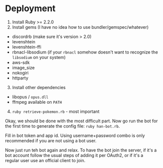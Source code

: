 # Deployment

1. Install Ruby >= 2.2.0
2. Install gems (I have no idea how to use bundler/gemspec/whatever)
  - discordrb (make sure it's version > 2.0)
  - levenshtein
  - levenshtein-ffi
  - rbnacl-libsodium (if your `rbnacl` somehow doesn't want to recognize the `libsodium` on your system)
  - aws-sdk
  - image_size
  - nokogiri
  - httparty
3. Install other dependencies
  - libopus / `opus.dll`
  - ffmpeg available on `PATH`
4. `ruby retrieve-pokemon.rb` - most important

Okay, we should be done with the most difficult part. Now go run the bot for the first time to generate the config file: `ruby han-bot.rb`.

Fill in bot token and app id. Using username+password combo is only recommended if you are not using a bot user.

Now just run teh bot again and relax. To have the bot join the server, if it's a bot account follow the usual steps of adding it per OAuth2, or if it's a regular user use an official client to join.
